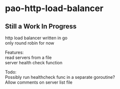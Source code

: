 # pao-http-load-balancer
## Still a Work In Progress  
http load balancer written in go  
only round robin for now  

Features:  
read servers from a file  
server health check function  

Todo:  
Possibly run healthcheck func in a separate goroutine?  
Allow comments on server list file
